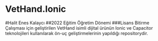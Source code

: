 # VetHand.Ionic

#Halit Enes Kalaycı 
##2022 Eğitim Öğretim Dönemi
###Lisans Bitirme Çalışması için geliştirilen VetHand isimli dijital ürünün Ionic ve Capacitor teknolojileri kullanılarak ön-uç geliştirmelerinin yapıldığı repositorydir.
